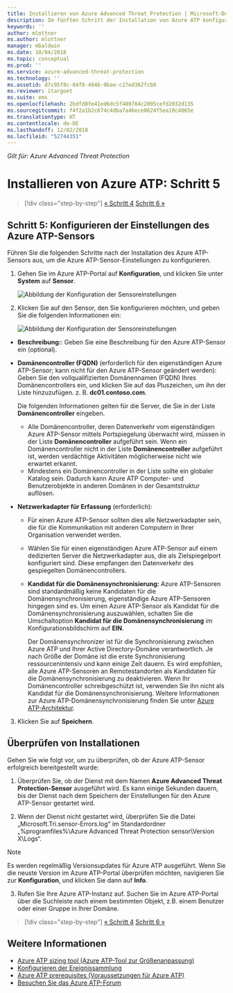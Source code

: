 ```yaml
---
title: Installieren von Azure Advanced Threat Protection | Microsoft-Dokumentation
description: Im fünften Schritt der Installation von Azure ATP konfigurieren Sie Einstellungen für Ihren eigenständigen Azure ATP-Sensor.
keywords: ''
author: mlottner
ms.author: mlottner
manager: mbaldwin
ms.date: 10/04/2018
ms.topic: conceptual
ms.prod: ''
ms.service: azure-advanced-threat-protection
ms.technology: ''
ms.assetid: d7c95f8c-04f8-4946-9bae-c27ed362fcb0
ms.reviewer: itargoet
ms.suite: ems
ms.openlocfilehash: 2bdfd0fe41ed6dc5f489784c2095cefd2032d135
ms.sourcegitcommit: f4f2a1b2c674c4dba7a46ece0624f5ea10c4865e
ms.translationtype: HT
ms.contentlocale: de-DE
ms.lasthandoff: 12/02/2018
ms.locfileid: "52744351"
---
```

*Gilt für: Azure Advanced Threat Protection*



# <a name="install-azure-atp---step-5"></a>Installieren von Azure ATP: Schritt 5

> [!div class="step-by-step"]
> [« Schritt 4](install-atp-step4.md)
> [Schritt 6 »](install-atp-step6-vpn.md)



## <a name="step-5-configure-the-azure-atp-sensor-settings"></a>Schritt 5: Konfigurieren der Einstellungen des Azure ATP-Sensors
Führen Sie die folgenden Schritte nach der Installation des Azure ATP-Sensors aus, um die Azure ATP-Sensor-Einstellungen zu konfigurieren.

1.  Gehen Sie im Azure ATP-Portal auf **Konfiguration**, und klicken Sie unter **System** auf **Sensor**.
   
     ![Abbildung der Konfiguration der Sensoreinstellungen](media/atp-sensor-config.png)


2.  Klicken Sie auf den Sensor, den Sie konfigurieren möchten, und geben Sie die folgenden Informationen ein:

    ![Abbildung der Konfiguration der Sensoreinstellungen](media/atp-sensor-config-2.png)

  - **Beschreibung:**: Geben Sie eine Beschreibung für den Azure ATP-Sensor ein (optional).
  - **Domänencontroller (FQDN)** (erforderlich für den eigenständigen Azure ATP-Sensor; kann nicht für den Azure ATP-Sensor geändert werden): Geben Sie den vollqualifizierten Domänennamen (FQDN) Ihres Domänencontrollers ein, und klicken Sie auf das Pluszeichen, um ihn der Liste hinzuzufügen. z. B. **dc01.contoso.com**.

      Die folgenden Informationen gelten für die Server, die Sie in der Liste **Domänencontroller** eingeben.
      - Alle Domänencontroller, deren Datenverkehr vom eigenständigen Azure ATP-Sensor mittels Portspiegelung überwacht wird, müssen in der Liste **Domänencontroller** aufgeführt sein. Wenn ein Domänencontroller nicht in der Liste **Domänencontroller** aufgeführt ist, werden verdächtige Aktivitäten möglicherweise nicht wie erwartet erkannt.
      - Mindestens ein Domänencontroller in der Liste sollte ein globaler Katalog sein. Dadurch kann Azure ATP Computer- und Benutzerobjekte in anderen Domänen in der Gesamtstruktur auflösen.

  - **Netzwerkadapter für Erfassung** (erforderlich):
   
     - Für einen Azure ATP-Sensor sollten dies alle Netzwerkadapter sein, die für die Kommunikation mit anderen Computern in Ihrer Organisation verwendet werden.
    - Wählen Sie für einen eigenständigen Azure ATP-Sensor auf einem dedizierten Server die Netzwerkadapter aus, die als Zielspiegelport konfiguriert sind. Diese empfangen den Datenverkehr des gespiegelten Domänencontrollers.

    - **Kandidat für die Domänensynchronisierung:** Azure ATP-Sensoren sind standardmäßig keine Kandidaten für die Domänensynchronisierung, eigenständige Azure ATP-Sensoren hingegen sind es. Um einen Azure ATP-Sensor als Kandidat für die Domänensynchronisierung auszuwählen, schalten Sie die Umschaltoption **Kandidat für die Domänensynchronisierung** im Konfigurationsbildschirm auf **EIN**. 
    
        Der Domänensynchronizer ist für die Synchronisierung zwischen Azure ATP und Ihrer Active Directory-Domäne verantwortlich. Je nach Größe der Domäne ist die erste Synchronisierung ressourcenintensiv und kann einige Zeit dauern. 
   Es wird empfohlen, alle Azure ATP-Sensoren an Remotestandorten als Kandidaten für die Domänensynchronisierung zu deaktivieren.
   Wenn Ihr Domänencontroller schreibgeschützt ist, verwenden Sie ihn nicht als Kandidat für die Domänensynchronisierung. Weitere Informationen zur Azure ATP-Domänensynchronisierung finden Sie unter [Azure ATP-Architektur](atp-architecture.md#azure-atp-sensor-features).
  
3. Klicken Sie auf **Speichern**.


## <a name="validate-installations"></a>Überprüfen von Installationen
Gehen Sie wie folgt vor, um zu überprüfen, ob der Azure ATP-Sensor erfolgreich bereitgestellt wurde:

1.  Überprüfen Sie, ob der Dienst mit dem Namen **Azure Advanced Threat Protection-Sensor** ausgeführt wird. Es kann einige Sekunden dauern, bis der Dienst nach dem Speichern der Einstellungen für den Azure ATP-Sensor gestartet wird.

2.  Wenn der Dienst nicht gestartet wird, überprüfen Sie die Datei „Microsoft.Tri.sensor-Errors.log“ im Standardordner „%programfiles%\Azure Advanced Threat Protection sensor\Version X\Logs“.
 
 >[!NOTE]
 > Es werden regelmäßig Versionsupdates für Azure ATP ausgeführt. Wenn Sie die neuste Version im Azure ATP-Portal überprüfen möchten, navigieren Sie zur **Konfiguration**, und klicken Sie dann auf **Info**. 

3.  Rufen Sie Ihre Azure ATP-Instanz auf. Suchen Sie im Azure ATP-Portal über die Suchleiste nach einem bestimmten Objekt, z.B. einem Benutzer oder einer Gruppe in Ihrer Domäne.



> [!div class="step-by-step"]
> [« Schritt 4](install-atp-step4.md)
> [Schritt 6 »](install-atp-step6-vpn.md)



## <a name="see-also"></a>Weitere Informationen

- [Azure ATP sizing tool (Azure ATP-Tool zur Größenanpassung)](http://aka.ms/aatpsizingtool)
- [Konfigurieren der Ereignissammlung](configure-event-collection.md)
- [Azure ATP prerequisites (Voraussetzungen für Azure ATP)](atp-prerequisites.md)
- [Besuchen Sie das Azure ATP-Forum](https://aka.ms/azureatpcommunity)
